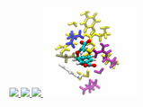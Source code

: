 
<!-- <a href="https://www.rcsb.org/structure/6OFA"> -->
<!--     <img align="left" src="img/6OFA_withwater.gif" width=400px></img> -->
<!-- </a> -->
<!--  -->
<!-- <a href="https://www.rcsb.org/structure/6OFA"> -->
<!--     <img align="left" src="img/6OFA_withoutwater.gif" width=400px></img> -->
<!-- </a> -->

<a href="https://www.rcsb.org/structure/1aki">
    <img align="" src="img/Lysosome_gromacs.gif" width=167px></img>
</a>
<a href="https://www.rcsb.org/structure/2BEG">
    <img align="" src="img/Ab42_pull.gif" width=377px></img>
</a>
<a href="https://ambermd.org/tutorials/advanced/tutorial2/index.php">
    <img align="" src="img/QMMM_NMA.gif" width=198px></img>
</a>

<a href="https://github.com/th2ch-g/qmmm-workshop-chorismate">
    <img align="" src="img/QMMM_chorismate.gif" width=165px></img>
</a>

<!-- until 837 -->

